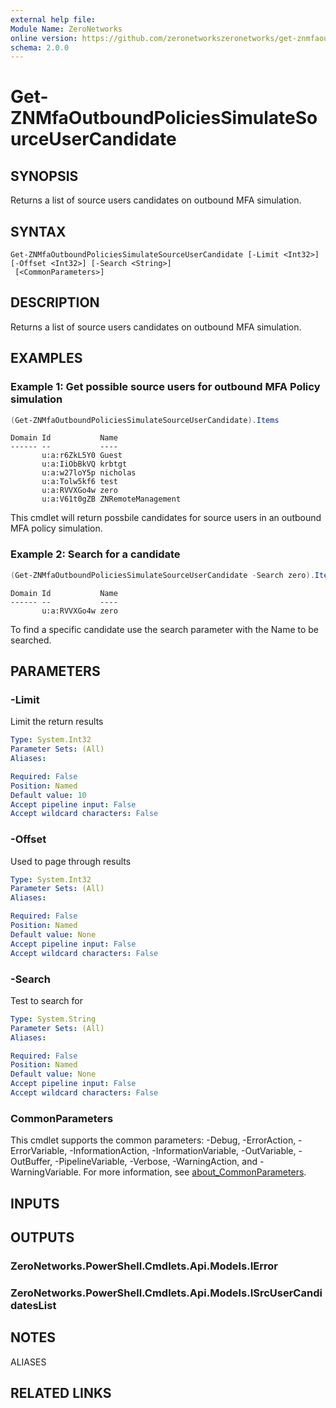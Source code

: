 ```yaml
---
external help file:
Module Name: ZeroNetworks
online version: https://github.com/zeronetworkszeronetworks/get-znmfaoutboundpoliciessimulatesourceusercandidate
schema: 2.0.0
---
```


# Get-ZNMfaOutboundPoliciesSimulateSourceUserCandidate

## SYNOPSIS
Returns a list of source users candidates on outbound MFA simulation.

## SYNTAX

```
Get-ZNMfaOutboundPoliciesSimulateSourceUserCandidate [-Limit <Int32>] [-Offset <Int32>] [-Search <String>]
 [<CommonParameters>]
```

## DESCRIPTION
Returns a list of source users candidates on outbound MFA simulation.

## EXAMPLES

### Example 1: Get possible source users for outbound MFA Policy simulation
```powershell
(Get-ZNMfaOutboundPoliciesSimulateSourceUserCandidate).Items
```

```output
Domain Id           Name
------ --           ----
       u:a:r6ZkL5Y0 Guest
       u:a:IiObBkVQ krbtgt
       u:a:w27loY5p nicholas
       u:a:Tolw5kf6 test
       u:a:RVVXGo4w zero
       u:a:V61t0gZB ZNRemoteManagement
```

This cmdlet will return possbile candidates for source users in an outbound MFA policy simulation.

### Example 2: Search for a candidate
```powershell
(Get-ZNMfaOutboundPoliciesSimulateSourceUserCandidate -Search zero).Items
```

```output
Domain Id           Name
------ --           ----
       u:a:RVVXGo4w zero
```

To find a specific candidate use the search parameter with the Name to be searched.

## PARAMETERS

### -Limit
Limit the return results

```yaml
Type: System.Int32
Parameter Sets: (All)
Aliases:

Required: False
Position: Named
Default value: 10
Accept pipeline input: False
Accept wildcard characters: False
```

### -Offset
Used to page through results

```yaml
Type: System.Int32
Parameter Sets: (All)
Aliases:

Required: False
Position: Named
Default value: None
Accept pipeline input: False
Accept wildcard characters: False
```

### -Search
Test to search for

```yaml
Type: System.String
Parameter Sets: (All)
Aliases:

Required: False
Position: Named
Default value: None
Accept pipeline input: False
Accept wildcard characters: False
```

### CommonParameters
This cmdlet supports the common parameters: -Debug, -ErrorAction, -ErrorVariable, -InformationAction, -InformationVariable, -OutVariable, -OutBuffer, -PipelineVariable, -Verbose, -WarningAction, and -WarningVariable. For more information, see [about_CommonParameters](http://go.microsoft.com/fwlink/?LinkID=113216).

## INPUTS

## OUTPUTS

### ZeroNetworks.PowerShell.Cmdlets.Api.Models.IError

### ZeroNetworks.PowerShell.Cmdlets.Api.Models.ISrcUserCandidatesList

## NOTES

ALIASES

## RELATED LINKS

